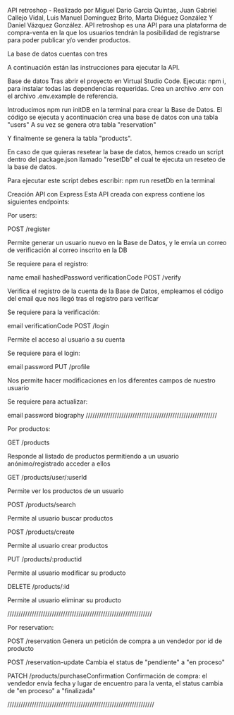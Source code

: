 API retroshop - Realizado por Miguel Dario Garcia Quintas, Juan Gabriel Callejo Vidal, Luis Manuel Dominguez Brito, Marta Diéguez González Y Daniel Vázquez González.
API retroshop es una API para una plataforma de compra-venta en la que los usuarios tendrán la posibilidad de registrarse para poder publicar y/o vender productos.

La base de datos cuentas con tres

A continuación están las instrucciones para ejecutar la API.

Base de datos
Tras abrir el proyecto en Virtual Studio Code. Ejecuta: npm i, para instalar todas las dependencias requeridas. Crea un archivo .env con el archivo .env.example de referencia.

Introducimos npm run initDB en la terminal para crear la Base de Datos. El código se ejecuta y acontinuación crea una base de datos con una tabla "users"
A su vez se genera otra tabla "reservation"

Y finalmente se genera la tabla "products".

En caso de que quieras resetear la base de datos, hemos creado un script dentro del package.json llamado "resetDb" el cual te ejecuta un reseteo de la base de datos.

Para ejecutar este script debes escribir: npm run resetDb en la terminal

Creación API con Express
Esta API creada con express contiene los siguientes endpoints:

Por users:

POST /register

Permite generar un usuario nuevo en la Base de Datos, y le envía un correo de verificación al correo inscrito en la DB

Se requiere para el registro:

name
email
hashedPassword
verificationCode
POST /verify

Verifica el registro de la cuenta de la Base de Datos, empleamos el código del email que nos llegó tras el registro para verificar

Se requiere para la verificación:

email
verificationCode
POST /login

Permite el acceso al usuario a su cuenta

Se requiere para el login:

email
password
PUT /profile

Nos permite hacer modificaciones en los diferentes campos de nuestro usuario

Se requiere para actualizar:

email
password
biography
///////////////////////////////////////////////////////////

Por productos:

GET /products

Responde al listado de productos permitiendo a un usuario anónimo/registrado acceder a ellos

GET /products/user/:userId

Permite ver los productos de un usuario

POST /products/search

Permite al usuario buscar productos

POST /products/create

Permite al usuario crear productos

PUT /products/:productid

Permite al usuario modificar su producto

DELETE /products/:id

Permite al usuario eliminar su producto

/////////////////////////////////////////////////////////////////

Por reservation:

POST /reservation
Genera un petición de compra a un vendedor por id de producto

POST /reservation-update
Cambia el status de "pendiente" a "en proceso"

PATCH /products/purchaseConfirmation
Confirmación de compra: el vendedor envía fecha y lugar de encuentro para la venta, el status cambia de "en proceso" a "finalizada"

//////////////////////////////////////////////////////////////////
